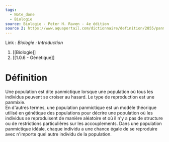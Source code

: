 ```yaml
---
tags:
  - Note_done
  - Biologie
source: Biologie - Peter H. Raven - 4e édition
source 2: https://www.aquaportail.com/dictionnaire/definition/2855/panmictique
---
```


Link :
_Biologie : Introduction_
1. [[Biologie]]
2. [[1.0.6 - Génétique]]

# Définition
Une population est dite panmictique lorsque une population où tous les individus peuvent se croiser au hasard. Le type de reproduction est une panmixie. 
\
En d'autres termes, une population panmictique est un modèle théorique utilisé en génétique des populations pour décrire une population où les individus se reproduisent de manière aléatoire et où il n'y a pas de structure ou de restrictions particulières sur les accouplements. Dans une population panmictique idéale, chaque individu a une chance égale de se reproduire avec n'importe quel autre individu de la population.